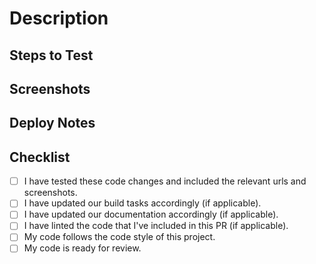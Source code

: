 <!--- Provide a general summary of your changes in the Title above. -->

# Description
<!--- Describe your changes in detail. -->


## Steps to Test
<!--- Please describe in detail how you tested your changes. -->


## Screenshots
<!--- Provide screenshots and/or animations of the changes. -->
<!--- Include for desktop, tablet, and mobile (if applicable). -->


## Deploy Notes
<!--- Provide any deployment notes / instructions (if applicable). -->


## Checklist
<!--- Go over all the following points, and put an `x` in all the boxes that apply. -->
- [ ] I have tested these code changes and included the relevant urls and screenshots.
- [ ] I have updated our build tasks accordingly (if applicable).
- [ ] I have updated our documentation accordingly (if applicable).
- [ ] I have linted the code that I've included in this PR (if applicable).
- [ ] My code follows the code style of this project.
- [ ] My code is ready for review.
